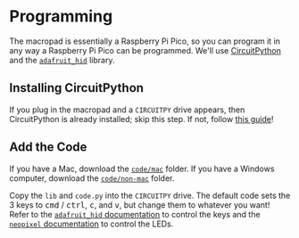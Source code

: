 # Programming

The macropad is essentially a Raspberry Pi Pico, so you can program it in any way a Raspberry Pi Pico can be programmed. We'll use [CircuitPython](https://circuitpython.org/) and the [`adafruit_hid`](https://docs.circuitpython.org/projects/hid/en/latest/index.html) library.

## Installing CircuitPython

If you plug in the macropad and a `CIRCUITPY` drive appears, then CircuitPython is already installed; skip this step. If not, follow [this guide](https://learn.adafruit.com/getting-started-with-raspberry-pi-pico-circuitpython/circuitpython)!

## Add the Code

If you have a Mac, download the [`code/mac`](../code/mac) folder. If you have a Windows computer, download the [`code/non-mac`](../code/non-mac) folder.

Copy the `lib` and `code.py` into the `CIRCUITPY` drive. The default code sets the 3 keys to <kbd>cmd</kbd> / <kbd>ctrl</kbd>, <kbd>c</kbd>, and <kbd>v</kbd>, but change them to whatever you want! Refer to the [`adafruit_hid` documentation](https://docs.circuitpython.org/projects/hid/en/latest/index.html) to control the keys and the [`neopixel` documentation](https://docs.circuitpython.org/projects/neopixel/en/latest/index.html) to control the LEDs.
